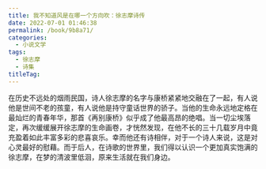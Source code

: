 ```yaml
---
title: 我不知道风是在哪一个方向吹：徐志摩诗传
date: 2022-07-01 01:46:38
permalink: /book/9b8a71/
categories: 
  - 小说文学
tags: 
  - 徐志摩
  - 诗集
titleTag: 
---
```


在历史不远处的烟雨民国，诗人徐志摩的名字与康桥紧紧地交融在了一起，有人说他是世间不老的孩童，有人说他是持守童话世界的骄子。当他的生命永远地定格在最灿烂的青春年华，那首《再别康桥》似乎成了他最高昂的绝唱。当一切尘埃落定，再次缓缓展开徐志摩的生命画卷，才恍然发现，在他不长的三十几载岁月中竟充盈着如此丰富多彩的悲喜哀乐。幸而他还有诗相伴，对于一个诗人来说，这是对心灵最好的慰藉。而于后人，在诗歌的世界里，我们得以认识一个更加真实饱满的徐志摩，在梦的清波里低洄，原来生活就在我们身边。

<!-- more -->

<BookShelf 
album='https://cdn.staticaly.com/gh/jonsam-ng/image-hosting@master/oxygen-space/image.4gvv6ajlfus0.webp' 
title="我不知道风是在哪一个方向吹：徐志摩诗传" 
author="吴韵汐" 
intro="在历史不远处的烟雨民国，诗人徐志摩的名字与康桥紧紧地交融在了一起，有人说他是世间不老的孩童，有人说他是持守童话世界的骄子。当他的生命永远地定格在最灿烂的青春年华，那首《再别康桥》似乎成了他最高昂的绝唱。当一切尘埃落定，再次缓缓展开徐志摩的生命画卷，才恍然发现，在他不长的三十几载岁月中竟充盈着如此丰富多彩的悲喜哀乐。幸而他还有诗相伴，对于一个诗人来说，这是对心灵最好的慰藉。而于后人，在诗歌的世界里，我们得以认识一个更加真实饱满的徐志摩，在梦的清波里低洄，原来生活就在我们身边。" 
:tags="['徐志摩', '诗集']" 
publisher="中国纺织出版社" 
lang="中文" 
:pages="240" 
link="https://www.aliyundrive.com/s/RWsiZbwiyKc"
douban="https://book.douban.com/subject/26356256/"
/>